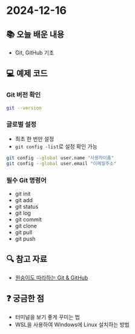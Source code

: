 # 2024-12-16

## 📚 오늘 배운 내용

- Git, GitHub 기초

## 💻 예제 코드

### Git 버전 확인

```bash
git --version
```

### 글로벌 설정

- 최초 한 번만 설정
- `git config -list`로 설정 확인 가능

```bash
git config --global user.name "사용자이름"
git config --global user.email "이메일주소"
```

### 필수 Git 명령어

- git init
- git add
- git status
- git log
- git commit
- git clone
- git pull
- git push

## 🔍 참고 자료

- [원숭이도 따라하는 Git & GitHub](https://backlog.com/ja/git-tutorial/)

## ❓ 궁금한 점

- 터미널을 보기 좋게 꾸미는 법
- WSL을 사용하여 Windows에 Linux 설치하는 방법